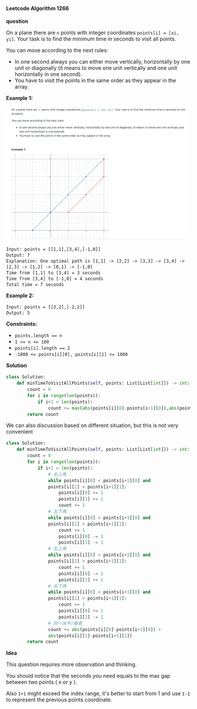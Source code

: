 #### Leetcode Algorithm 1266

**question**

On a plane there are `n` points with integer coordinates `points[i] = [xi, yi]`. Your task is to find the minimum time in seconds to visit all points.

You can move according to the next rules:

- In one second always you can either move vertically, horizontally by one unit or diagonally (it means to move one unit vertically and one unit horizontally in one second).
- You have to visit the points in the same order as they appear in the array.

 

**Example 1:**

![image-20191230122156326](00_PythonNote.assets/image-20191230122156326.png)

```
Input: points = [[1,1],[3,4],[-1,0]]
Output: 7
Explanation: One optimal path is [1,1] -> [2,2] -> [3,3] -> [3,4] -> [2,3] -> [1,2] -> [0,1] -> [-1,0]   
Time from [1,1] to [3,4] = 3 seconds 
Time from [3,4] to [-1,0] = 4 seconds
Total time = 7 seconds
```

**Example 2:**

```
Input: points = [[3,2],[-2,2]]
Output: 5
```

 

**Constraints:**

- `points.length == n`
- `1 <= n <= 100`
- `points[i].length == 2`
- `-1000 <= points[i][0], points[i][1] <= 1000`



**Solution**

```python
class Solution:
    def minTimeToVisitAllPoints(self, points: List[List[int]]) -> int:
        count = 0
        for i in range(len(points)):
            if i+1 < len(points):
                count += max(abs(points[i][0]-points[i+1][0]),abs(points[i][1]-points[i+1][1]))
        return count
```

We can also discussion based on different situation, but this is not very convenient

```python
class Solution:
    def minTimeToVisitAllPoints(self, points: List[List[int]]) -> int:
        count = 0
        for i in range(len(points)):
            if i+1 < len(points):
                # 右上角
                while points[i][0] < points[i+1][0] and 
                points[i][1] < points[i+1][1]:
                    points[i][0] += 1
                    points[i][1] += 1
                    count += 1
                # 左下角
                while points[i][0] > points[i+1][0] and 
                points[i][1] > points[i+1][1]:
                    count += 1
                    points[i][0] -= 1
                    points[i][1] -= 1
                # 左上角
                while points[i][0] > points[i+1][0] and 
                points[i][1] < points[i+1][1]:
                    count += 1
                    points[i][0] -= 1
                    points[i][1] += 1
                # 右下角
                while points[i][0] < points[i+1][0] and 
                points[i][1] > points[i+1][1]:
                    count += 1
                    points[i][0] += 1
                    points[i][1] -= 1
                # 同一水平/垂直
                count += abs(points[i][0]-points[i+1][0]) + 
                abs(points[i][1]-points[i+1][1])
        return count
```

**Idea**

This question requires more observation and thinking. 

You should notice that the seconds you need equals to the max gap between two points ( x or y ).



Also `I+1` might exceed the index range, it's better to start from 1 and use `I-1` to represent the previous points coordinate. 
